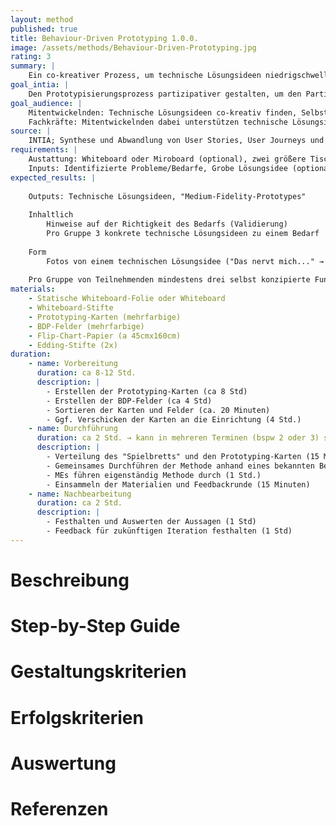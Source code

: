 ```yaml
---
layout: method
published: true
title: Behaviour-Driven Prototyping 1.0.0.
image: /assets/methods/Behaviour-Driven-Prototyping.jpg
rating: 3
summary: |
    Ein co-kreativer Prozess, um technische Lösungsideen niedrigschwellig zu prototypisieren.
goal_intia: |
    Den Prototypisierungsprozess partizipativer gestalten, um den Partizipationsgrad der Teilnehmenden in einem sehr Technik-affinen Umfeld zu erhöhen und somit von der Problemdefinition zur Entwicklung von relevanten, kontextbezogenen Lösungen durch Ideen der Teilnehmenden mit Einbezug von Fachkräften überzugehen. Dieser Prozess wird auf den wesentlichsten Inhalten abstrahiert und spielerisch gestaltet, damit technische Lösungsideen co-kreativ gefunden werden können.
goal_audience: |
    Mitentwickelnden: Technische Lösungsideen co-kreativ finden, Selbstwirksamkeit und Spaß erleben
    Fachkräfte: Mitentwickelnden dabei unterstützen technische Lösungsideen co-kreativ zu finden
source: |
    INTIA; Synthese und Abwandlung von User Stories, User Journeys und Behaviour-Driven Development
requirements: |
    Austattung: Whiteboard oder Miroboard (optional), zwei größere Tische (a 60cmx140cm) zum Ausbreiten einer Papier-Rolle und das Verschieben von Karten, Smartphone zum Abfotografieren der Ergebnisse, Tablet (optional)
    Inputs: Identifizierte Probleme/Bedarfe, Grobe Lösungsidee (optional)
expected_results: |
    
    Outputs: Technische Lösungsideen, "Medium-Fidelity-Prototypes"
    
    Inhaltlich 
        Hinweise auf der Richtigkeit des Bedarfs (Validierung)
        Pro Gruppe 3 konkrete technische Lösungsideen zu einem Bedarf
    
    Form 
        Fotos von einem technischen Lösungsidee ("Das nervt mich..." → "Ich wünsche mir..." → "WENN... DANN... DAMIT")
    
    Pro Gruppe von Teilnehmenden mindestens drei selbst konzipierte Funktionen oder Verhalten eines Prototypen, belegt aus den bereitgestellten Karten und im Anschluss abfotografiert
materials:
    - Statische Whiteboard-Folie oder Whiteboard
    - Whiteboard-Stifte
    - Prototyping-Karten (mehrfarbige)
    - BDP-Felder (mehrfarbige)
    - Flip-Chart-Papier (a 45cmx160cm)
    - Edding-Stifte (2x)
duration:
    - name: Vorbereitung
      duration: ca 8-12 Std.
      description: |
        - Erstellen der Prototyping-Karten (ca 8 Std)
        - Erstellen der BDP-Felder (ca 4 Std)
        - Sortieren der Karten und Felder (ca. 20 Minuten)
        - Ggf. Verschicken der Karten an die Einrichtung (4 Std.)
    - name: Durchführung
      duration: ca 2 Std. → kann in mehreren Terminen (bspw 2 oder 3) stattfinden
      description: |
        - Verteilung des "Spielbretts" und den Prototyping-Karten (15 Minuten)
        - Gemeinsames Durchführen der Methode anhand eines bekannten Beispiels (1 Std.)
        - MEs führen eigenständig Methode durch (1 Std.)
        - Einsammeln der Materialien und Feedbackrunde (15 Minuten)
    - name: Nachbearbeitung
      duration: ca 2 Std.
      description: |
        - Festhalten und Auswerten der Aussagen (1 Std)
        - Feedback für zukünftigen Iteration festhalten (1 Std)
---
```

# Beschreibung
# Step-by-Step Guide
# Gestaltungskriterien
# Erfolgskriterien
# Auswertung
# Referenzen
